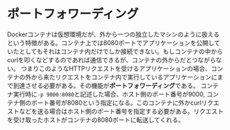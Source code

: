 # ポートフォワーディング
Dockerコンテナは仮想環境だが、外から一つの独立したマシンのように扱えるという特徴がある。コンテナ上では8080ポートでアプリケーションを公開していたとしてもそれはコンテナ内だけでしか接続できない。もしコンテナの中からcurlを叩くなどするのであれば通信できるが、コンテナの外からだとつながらない。
つまりこのようなHTTPリクエストを受けるアプリケーションの場合、コンテナの外から来たリクエストをコンテナ内で実行しているアプリケーションにまで到達させる必要がある。その機能が**ポートフォワーディング**である。
コンテナ実行時に`-p 9000:8080`と記述した場合、ホスト側のポート番号が9000, コンテナ側のポート番号が8080という指定になる。このコンテナに外かcurlリクエストなどを送る場合はホスト側のポート番号を指定する必要がある。リクエストを受け取ったホストがコンテナの8080ポートに転送してくれる。